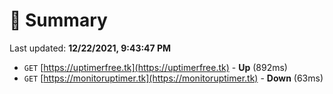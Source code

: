 # 📖 Summary
Last updated: **12/22/2021, 9:43:47 PM**

- `GET` [https://uptimerfree.tk](https://uptimerfree.tk) - **Up** (892ms)
- `GET` [https://monitoruptimer.tk](https://monitoruptimer.tk) - **Down** (63ms)
